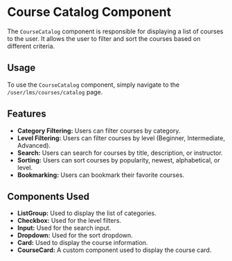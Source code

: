 
# Course Catalog Component

The `CourseCatalog` component is responsible for displaying a list of courses to the user. It allows the user to filter and sort the courses based on different criteria.

## Usage

To use the `CourseCatalog` component, simply navigate to the `/user/lms/courses/catalog` page.

## Features

- **Category Filtering:** Users can filter courses by category.
- **Level Filtering:** Users can filter courses by level (Beginner, Intermediate, Advanced).
- **Search:** Users can search for courses by title, description, or instructor.
- **Sorting:** Users can sort courses by popularity, newest, alphabetical, or level.
- **Bookmarking:** Users can bookmark their favorite courses.

## Components Used

- **ListGroup:** Used to display the list of categories.
- **Checkbox:** Used for the level filters.
- **Input:** Used for the search input.
- **Dropdown:** Used for the sort dropdown.
- **Card:** Used to display the course information.
- **CourseCard:** A custom component used to display the course card.
